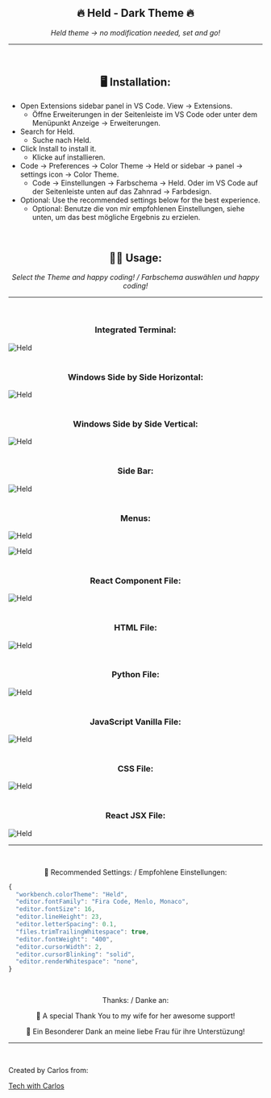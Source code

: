 <h2 align=center>🔥 Held - Dark Theme 🔥</h2>
<p align=center style="font-style: italic">Held theme -> no modification needed, set and go!                                          
</p>

___
</br>
<h2 align=center>🖥 Installation:</h2>

* Open Extensions sidebar panel in VS Code. View → Extensions.
    * Öffne Erweiterungen in der Seitenleiste im VS Code oder unter dem Menüpunkt Anzeige → Erweiterungen.
* Search for Held.
    * Suche nach Held.
* Click Install to install it.
    * Klicke auf installieren.
* Code → Preferences → Color Theme → Held or sidebar → panel → settings icon → Color Theme.
    * Code → Einstellungen → Farbschema → Held. Oder im VS Code auf der Seitenleiste unten auf das Zahnrad → Farbdesign.
* Optional: Use the recommended settings below for the best experience.
    * Optional: Benutze die von mir empfohlenen Einstellungen, siehe unten, um das best mögliche Ergebnis zu erzielen.
</br>

<h2 align=center>🧑‍💻 Usage:</h2>
<p align=center style="font-style: italic">
Select the Theme and happy coding! / Farbschema auswählen und happy coding!
</p>

___
</br>
<h3 align=center>Integrated Terminal:</h3>

![Held](images/HELD_TERMINAL.png)
</br>
</br>
<h3 align=center>Windows Side by Side Horizontal:</h3>

![Held](images/HELD_WINDOWS_HORIZONTAL.png)
</br>
</br>
<h3 align=center>Windows Side by Side Vertical:</h3>

![Held](images/HELD_WINDOWS_VERTICAL.png)
</br>
</br>
<h3 align=center>Side Bar:</h3>

![Held](images/HELD_SIDEBAR.png)
</br>
</br>
<h3 align=center>Menus:</h3>

![Held](images/HELD_MENUS.png)
</br>

![Held](images/HELD_SUGGESTION.png)
</br>
</br>
<h3 align=center>React Component File:</h3>

![Held](images/HELD_REACT_COMPONENTS.png)
</br>
</br>
<h3 align=center>HTML File:</h3>

![Held](images/HELD_HTML.png)
</br>
</br>
<h3 align=center>Python File:</h3>

![Held](images/HELD_PYTHON.png)
</br>
</br>
<h3 align=center>JavaScript Vanilla File:</h3>

![Held](images/HELD_JS_VANILLA.png)
</br>
</br>
<h3 align=center>CSS File:</h3>

![Held](images/HELD_CSS.png)
</br>
</br>
<h3 align=center>React JSX File:</h3>

![Held](images/HELD_REACT_JSX.png)
___
</br>

<p align=center>🚀 Recommended Settings: / Empfohlene Einstellungen:</p>

```javascript
{
  "workbench.colorTheme": "Held",
  "editor.fontFamily": "Fira Code, Menlo, Monaco",
  "editor.fontSize": 16,
  "editor.lineHeight": 23,
  "editor.letterSpacing": 0.1,
  "files.trimTrailingWhitespace": true,
  "editor.fontWeight": "400",
  "editor.cursorWidth": 2,
  "editor.cursorBlinking": "solid",
  "editor.renderWhitespace": "none",
}
```
</br>
<p align=center>Thanks: / Danke an:</p>
<p align=center>🌹 A special Thank You to my wife for her awesome support!</p>
<p align=center>🌹 Ein Besonderer Dank an meine liebe Frau für ihre Unterstüzung!</p>

___

</br>

Created by Carlos from:

[Tech with Carlos](https://www.youtube.com/channel/UCWx7qglu2VAnkBj8M_SsRbg/featured)
